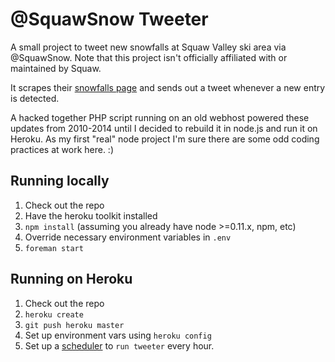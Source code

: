 # @SquawSnow Tweeter

A small project to tweet new snowfalls at Squaw Valley ski area via @SquawSnow. Note that this project isn't officially affiliated with or maintained by Squaw.

It scrapes their [snowfalls page](http://squawalpine.com/skiing-riding/weather-conditions-webcams/squaw-valley-snowfall-tracker) and sends out a tweet whenever a new entry is detected.

A hacked together PHP script running on an old webhost powered these updates from 2010-2014 until I decided to rebuild it in node.js and run it on Heroku. As my first "real" node project I'm sure there are some odd coding practices at work here. :)

## Running locally

1. Check out the repo
2. Have the heroku toolkit installed
3. `npm install` (assuming you already have node >=0.11.x, npm, etc)
4. Override necessary environment variables in `.env`
5. `foreman start`

## Running on Heroku
1. Check out the repo
2. `heroku create`
3. `git push heroku master`
4. Set up environment vars using `heroku config`
5. Set up a [scheduler](https://devcenter.heroku.com/articles/scheduler) to `run tweeter` every hour.
